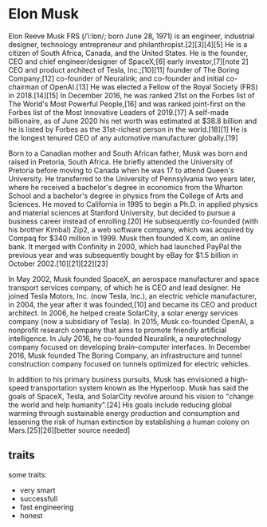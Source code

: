 # Elon Musk

Elon Reeve Musk FRS (/ˈiːlɒn/; born June 28, 1971) is an engineer, industrial designer, technology entrepreneur and philanthropist.[2][3][4][5] He is a citizen of South Africa, Canada, and the United States. He is the founder, CEO and chief engineer/designer of SpaceX;[6] early investor,[7][note 2] CEO and product architect of Tesla, Inc.;[10][11] founder of The Boring Company;[12] co-founder of Neuralink; and co-founder and initial co-chairman of OpenAI.[13] He was elected a Fellow of the Royal Society (FRS) in 2018.[14][15] In December 2016, he was ranked 21st on the Forbes list of The World's Most Powerful People,[16] and was ranked joint-first on the Forbes list of the Most Innovative Leaders of 2019.[17] A self-made billionaire, as of June 2020 his net worth was estimated at $38.8 billion and he is listed by Forbes as the 31st-richest person in the world.[18][1] He is the longest tenured CEO of any automotive manufacturer globally.[19]

Born to a Canadian mother and South African father, Musk was born and raised in Pretoria, South Africa. He briefly attended the University of Pretoria before moving to Canada when he was 17 to attend Queen's University. He transferred to the University of Pennsylvania two years later, where he received a bachelor's degree in economics from the Wharton School and a bachelor's degree in physics from the College of Arts and Sciences. He moved to California in 1995 to begin a Ph.D. in applied physics and material sciences at Stanford University, but decided to pursue a business career instead of enrolling.[20] He subsequently co-founded (with his brother Kimbal) Zip2, a web software company, which was acquired by Compaq for $340 million in 1999. Musk then founded X.com, an online bank. It merged with Confinity in 2000, which had launched PayPal the previous year and was subsequently bought by eBay for $1.5 billion in October 2002.[10][21][22][23]

In May 2002, Musk founded SpaceX, an aerospace manufacturer and space transport services company, of which he is CEO and lead designer. He joined Tesla Motors, Inc. (now Tesla, Inc.), an electric vehicle manufacturer, in 2004, the year after it was founded,[10] and became its CEO and product architect. In 2006, he helped create SolarCity, a solar energy services company (now a subsidiary of Tesla). In 2015, Musk co-founded OpenAI, a nonprofit research company that aims to promote friendly artificial intelligence. In July 2016, he co-founded Neuralink, a neurotechnology company focused on developing brain–computer interfaces. In December 2016, Musk founded The Boring Company, an infrastructure and tunnel construction company focused on tunnels optimized for electric vehicles.

In addition to his primary business pursuits, Musk has envisioned a high-speed transportation system known as the Hyperloop. Musk has said the goals of SpaceX, Tesla, and SolarCity revolve around his vision to "change the world and help humanity".[24] His goals include reducing global warming through sustainable energy production and consumption and lessening the risk of human extinction by establishing a human colony on Mars.[25][26][better source needed]

## traits

some traits:

* very smart
* successfull
* fast engineering
* honest
